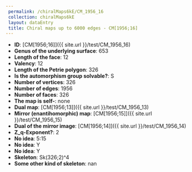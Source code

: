 ```yaml
--- 
 permalink: /chiralMaps6kE/CM_1956_16 
 collection: chiralMaps6kE
 layout: dataEntry
 title: Chiral maps up to 6000 edges - CM[1956;16]
---
```


- **ID**: [CM[1956;16]]({{ site.url }}/test/CM_1956_16)
- **Genus of the underlying surface**: 653
- **Length of the face**: 12
- **Valency**: 12
- **Length of the Petrie polygon**: 326
- **Is the automorphism group solvable?**: S
- **Number of vertices**: 326
- **Number of edges**: 1956
- **Number of faces**: 326
- **The map is self-**: none
- **Dual map**: [CM[1956;13]]({{ site.url }}/test/CM_1956_13)
- **Mirror (enantihomorphic) map**: [CM[1956;15]]({{ site.url }}/test/CM_1956_15)
- **Dual of the mirror image**: [CM[1956;14]]({{ site.url }}/test/CM_1956_14)
- **Z_q-Exponent?**: 2
- **No idea**:  5:15
- **No idea**: Y
- **No idea**: Y
- **Skeleton**: Sk(326;2)^4
- **Some other kind of skeleton**: nan
